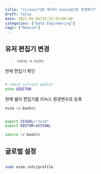 ```yaml
---
title: "[Linux]기본 에디터 neovim으로 변경하기"
draft: false
date: 2021-05-02T15:52:55+09:00
categories: ["Data Engineering"]
tags: ["Neovim"]
---
```


## 유저 편집기 변경

> nano -> nvim

현재 편집기 확인

```bash

# check current editor
echo $EDITOR
```

현재 쉘의 편집기를 리눅스 환경변수로 등록

```bash
nvim ~/.bashrc


export VISUAL="nvim"
export EDITOR=$VISUAL

source ~/.bashrc
```

## 글로벌 설정

```bash

sudo nvim /etc/profile

```
